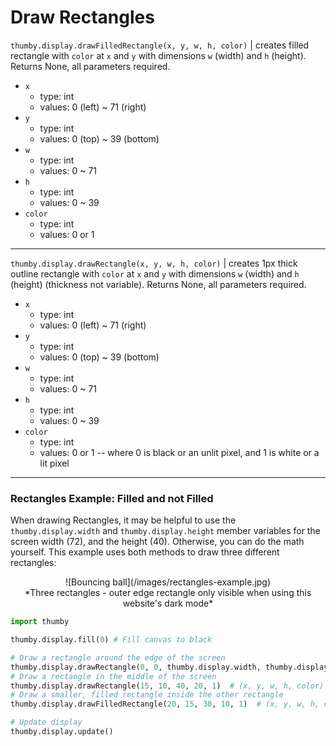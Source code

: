 # Draw Rectangles

`thumby.display.drawFilledRectangle(x, y, w, h, color)` | creates filled rectangle with `color` at `x` and `y` with dimensions `w` (width) and `h` (height). Returns None, all parameters required.

- `x`
  - type: int
  - values: 0 (left) ~ 71 (right)
- `y`
  - type: int
  - values: 0 (top) ~ 39 (bottom)
- `w`
  - type: int
  - values: 0 ~ 71
- `h`
  - type: int
  - values: 0 ~ 39
- `color`
  - type: int
  - values: 0 or 1

---

`thumby.display.drawRectangle(x, y, w, h, color)` | creates 1px thick outline rectangle with `color` at `x` and `y` with dimensions `w` (width) and `h` (height) (thickness not variable). Returns None, all parameters required.

- `x`
  - type: int
  - values: 0 (left) ~ 71 (right)
- `y`
  - type: int
  - values: 0 (top) ~ 39 (bottom)
- `w`
  - type: int
  - values: 0 ~ 71
- `h`
  - type: int
  - values: 0 ~ 39
- `color`
  - type: int
  - values: 0 or 1 -- where 0 is black or an unlit pixel, and 1 is white or a lit pixel

---

### Rectangles Example: Filled and not Filled

When drawing Rectangles, it may be helpful to use the `thumby.display.width` and `thumby.display.height` member variables for the screen width (72), and the height (40). Otherwise, you can do the math yourself. This example uses both methods to draw three different rectangles:

<center>
![Bouncing ball](/images/rectangles-example.jpg)
</center>
<center>
*Three rectangles - outer edge rectangle only visible when using this website's dark mode*
</center>

```py
import thumby

thumby.display.fill(0) # Fill canvas to black

# Draw a rectangle around the edge of the screen
thumby.display.drawRectangle(0, 0, thumby.display.width, thumby.display.height, 1)  # (x, y, w, h, color)
# Draw a rectangle in the middle of the screen
thumby.display.drawRectangle(15, 10, 40, 20, 1)  # (x, y, w, h, color)
# Draw a smaller, filled rectangle inside the other rectangle
thumby.display.drawFilledRectangle(20, 15, 30, 10, 1)  # (x, y, w, h, color)

# Update display
thumby.display.update()
```
